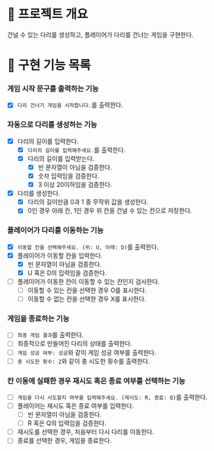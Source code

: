 # 💪 프로젝트 개요

건널 수 있는 다리를 생성하고, 플레이어가 다리를 건너는 게임을 구현한다.

# 📝 구현 기능 목록

### 게임 시작 문구를 출력하는 기능

- [x] `다리 건너기 게임을 시작합니다.`를 출력한다.

### 자동으로 다리를 생성하는 기능

- [x] 다리의 길이를 입력한다.
    - [x] `다리의 길이를 입력해주세요.`를 출력한다.
    - [x] 다리의 길이를 입력받는다.
        - [x] 빈 문자열이 아님을 검증한다.
        - [x] 숫자 입력임을 검증한다.
        - [x] 3 이상 20이하임을 검증한다.
- [x] 다리를 생성한다.
    - [x] 다리의 길이만큼 0과 1 중 무작위 값을 생성한다.
    - [x] 0인 경우 아래 칸, 1인 경우 위 칸을 건널 수 있는 칸으로 저장한다.

### 플레이어가 다리를 이동하는 기능

- [x] `이동할 칸을 선택해주세요. (위: U, 아래: D)`를 출력한다.
- [x] 플레이어가 이동할 칸을 입력한다.
    - [x] 빈 문자열이 아님을 검증한다.
    - [x] U 혹은 D의 입력임을 검증한다.
- [ ] 플레이어가 이동한 칸이 이동할 수 있는 칸인지 검사한다.
    - [ ] 이동할 수 있는 칸을 선택한 경우 O를 표시한다.
    - [ ] 이동할 수 없는 칸을 선택한 경우 X를 표시한다.

### 게임을 종료하는 기능

- [ ] `최종 게임 결과`를 출력한다.
- [ ] 최종적으로 만들어진 다리의 상태를 출력한다.
- [ ] `게임 성공 여부: 성공`와 같이 게임 성공 여부를 출력한다.
- [ ] `총 시도한 횟수: 2`와 같이 총 시도한 횟수를 출력한다.

### 칸 이동에 실패한 경우 재시도 혹은 종료 여부를 선택하는 기능

- [ ] `게임을 다시 시도할지 여부를 입력해주세요. (재시도: R, 종료: Q)`를 출력한다.
- [ ] 플레이어는 재시도 혹은 종료 여부를 입력한다.
    - [ ] 빈 문자열이 아님을 검증한다.
    - [ ] R 혹은 Q의 입력임을 검증한다.
- [ ] 재시도를 선택한 경우, 처음부터 다시 다리를 이동한다.
- [ ] 종료를 선택한 경우, 게임을 종료한다.
